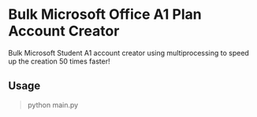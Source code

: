 # Bulk Microsoft Office A1 Plan Account Creator
Bulk Microsoft Student A1 account creator using multiprocessing to speed up the creation 50 times faster!

## Usage
> python main.py
